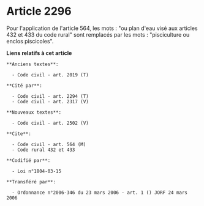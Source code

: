 # Article 2296

Pour l'application de l'article 564, les mots : "ou plan d'eau visé aux articles 432 et 433 du code rural" sont remplacés par
les mots : "pisciculture ou enclos piscicoles".

**Liens relatifs à cet article**

	**Anciens textes**:

	  - Code civil - art. 2019 (T)

	**Cité par**:

	  - Code civil - art. 2294 (T)
	  - Code civil - art. 2317 (V)

	**Nouveaux textes**:

	  - Code civil - art. 2502 (V)

	**Cite**:

	  - Code civil - art. 564 (M)
	  - Code rural 432 et 433

	**Codifié par**:

	  - Loi n°1804-03-15

	**Transféré par**:

	  - Ordonnance n°2006-346 du 23 mars 2006 - art. 1 () JORF 24 mars 2006
